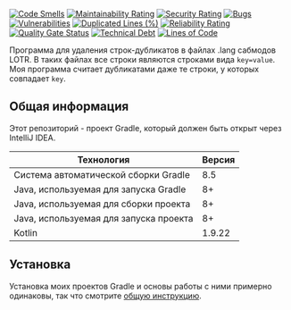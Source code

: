 [![Code Smells](https://sonarcloud.io/api/project_badges/measure?project=Hummel009_LOTR-FGen&metric=code_smells)](https://sonarcloud.io/summary/overall?id=Hummel009_LOTR-FGen)
[![Maintainability Rating](https://sonarcloud.io/api/project_badges/measure?project=Hummel009_LOTR-FGen&metric=sqale_rating)](https://sonarcloud.io/summary/overall?id=Hummel009_LOTR-FGen)
[![Security Rating](https://sonarcloud.io/api/project_badges/measure?project=Hummel009_LOTR-FGen&metric=security_rating)](https://sonarcloud.io/summary/overall?id=Hummel009_LOTR-FGen)
[![Bugs](https://sonarcloud.io/api/project_badges/measure?project=Hummel009_LOTR-FGen&metric=bugs)](https://sonarcloud.io/summary/overall?id=Hummel009_LOTR-FGen)
[![Vulnerabilities](https://sonarcloud.io/api/project_badges/measure?project=Hummel009_LOTR-FGen&metric=vulnerabilities)](https://sonarcloud.io/summary/overall?id=Hummel009_LOTR-FGen)
[![Duplicated Lines (%)](https://sonarcloud.io/api/project_badges/measure?project=Hummel009_LOTR-FGen&metric=duplicated_lines_density)](https://sonarcloud.io/summary/overall?id=Hummel009_LOTR-FGen)
[![Reliability Rating](https://sonarcloud.io/api/project_badges/measure?project=Hummel009_LOTR-FGen&metric=reliability_rating)](https://sonarcloud.io/summary/overall?id=Hummel009_LOTR-FGen)
[![Quality Gate Status](https://sonarcloud.io/api/project_badges/measure?project=Hummel009_LOTR-FGen&metric=alert_status)](https://sonarcloud.io/summary/overall?id=Hummel009_LOTR-FGen)
[![Technical Debt](https://sonarcloud.io/api/project_badges/measure?project=Hummel009_LOTR-FGen&metric=sqale_index)](https://sonarcloud.io/summary/overall?id=Hummel009_LOTR-FGen)
[![Lines of Code](https://sonarcloud.io/api/project_badges/measure?project=Hummel009_LOTR-FGen&metric=ncloc)](https://sonarcloud.io/summary/overall?id=Hummel009_LOTR-FGen)

Программа для удаления строк-дубликатов в файлах .lang сабмодов LOTR. В таких файлах все строки являются строками
вида `key=value`. Моя программа считает дубликатами даже те строки, у которых совпадает `key`.

## Общая информация

Этот репозиторий - проект Gradle, который должен быть открыт через IntelliJ IDEA.

| Технология                             | Версия |
|----------------------------------------|--------|
| Система автоматической сборки Gradle   | 8.5    |
| Java, используемая для запуска Gradle  | 8+     |
| Java, используемая для сборки проекта  | 8+     |
| Java, используемая для запуска проекта | 8+     |
| Kotlin                                 | 1.9.22 |

## Установка

Установка моих проектов Gradle и основы работы с ними примерно одинаковы, так что
смотрите [общую инструкцию](https://github.com/Hummel009/The-Rings-of-Power#readme).

